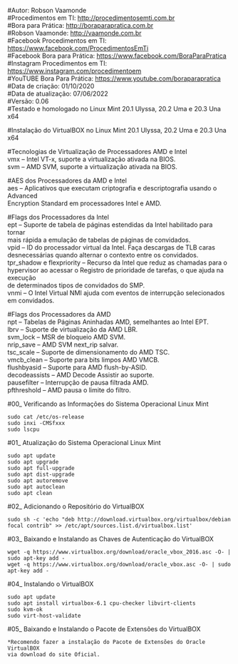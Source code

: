 #Autor: Robson Vaamonde<br>
#Procedimentos em TI: http://procedimentosemti.com.br<br>
#Bora para Prática: http://boraparapratica.com.br<br>
#Robson Vaamonde: http://vaamonde.com.br<br>
#Facebook Procedimentos em TI: https://www.facebook.com/ProcedimentosEmTi<br>
#Facebook Bora para Prática: https://www.facebook.com/BoraParaPratica<br>
#Instagram Procedimentos em TI: https://www.instagram.com/procedimentoem<br>
#YouTUBE Bora Para Prática: https://www.youtube.com/boraparapratica<br>
#Data de criação: 01/10/2020<br>
#Data de atualização: 07/06/2022<br>
#Versão: 0.06<br>
#Testado e homologado no Linux Mint 20.1 Ulyssa, 20.2 Uma e 20.3 Una x64

#Instalação do VirtualBOX no Linux Mint 20.1 Ulyssa, 20.2 Uma e 20.3 Una x64

#Tecnologias de Virtualização de Processadores AMD e Intel<br>
vmx – Intel VT-x, suporte a virtualização ativada na BIOS.<br>
svm – AMD SVM, suporte a virtualização ativada na BIOS.

#AES dos Processadores da AMD e Intel<br>
aes – Aplicativos que executam criptografia e descriptografia usando o Advanced<br> 
Encryption Standard em processadores Intel e AMD.

#Flags dos Processadores da Intel<br>
ept – Suporte de tabela de páginas estendidas da Intel habilitado para tornar<br>
mais rápida a emulação de tabelas de páginas de convidados.<br>
vpid – ID do processador virtual da Intel. Faça descargas de TLB caras<br> 
desnecessárias quando alternar o contexto entre os convidados.<br>
tpr_shadow e flexpriority – Recurso da Intel que reduz as chamadas para o<br> 
hypervisor ao acessar o Registro de prioridade de tarefas, o que ajuda na execução<br>
de determinados tipos de convidados do SMP.<br>
vnmi – O Intel Virtual NMI ajuda com eventos de interrupção selecionados em convidados.

#Flags dos Processadores da AMD<br>
npt – Tabelas de Páginas Aninhadas AMD, semelhantes ao Intel EPT.<br>
lbrv – Suporte de virtualização da AMD LBR.<br>
svm_lock – MSR de bloqueio AMD SVM.<br>
nrip_save – AMD SVM next_rip salvar.<br>
tsc_scale – Suporte de dimensionamento do AMD TSC.<br>
vmcb_clean – Suporte para bits limpos AMD VMCB.<br>
flushbyasid – Suporte para AMD flush-by-ASID.<br>
decodeassists – AMD Decode Assistir ao suporte.<br>
pausefilter – Interrupção de pausa filtrada AMD.<br>
pfthreshold – AMD pausa o limite do filtro.

#00_ Verificando as Informações do Sistema Operacional Linux Mint<br>

	sudo cat /etc/os-release
	sudo inxi -CMSfxxx
	sudo lscpu

#01_ Atualização do Sistema Operacional Linux Mint<br>
 
    sudo apt update
    sudo apt upgrade
    sudo apt full-upgrade
    sudo apt dist-upgrade
    sudo apt autoremove
    sudo apt autoclean
    sudo apt clean

#02_ Adicionando o Repositório do VirtualBOX<br>

	sudo sh -c 'echo "deb http://download.virtualbox.org/virtualbox/debian focal contrib" >> /etc/apt/sources.list.d/virtualbox.list'

#03_ Baixando e Instalando as Chaves de Autenticação do VirtualBOX<br>

	wget -q https://www.virtualbox.org/download/oracle_vbox_2016.asc -O- | sudo apt-key add -
	wget -q https://www.virtualbox.org/download/oracle_vbox.asc -O- | sudo apt-key add -

#04_ Instalando o VirtualBOX<br>

	sudo apt update
	sudo apt install virtualbox-6.1 cpu-checker libvirt-clients
	sudo kvm-ok
	sudo virt-host-validate

#05_ Baixando e Instalando o Pacote de Extensões do VirtualBOX<br>

	*Recomendo fazer a instalação do Pacote de Extensões do Oracle VirtualBOX
	via download do site Oficial.
